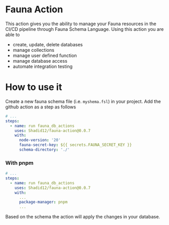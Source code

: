 # Fauna Action

This action gives you the ability to manage your Fauna resources in the CI/CD pipeline through Fauna Schema Language. Using this action you are able to

- create, update, delete databases
- manage collections
- manage user defined function
- manage database access
- automate integration testing

# How to use it

Create a new fauna schema file (i.e. `myshema.fsl`) in your project. Add the github action as a step as follows

```yml
# ...
steps:
  - name: run fauna_db_actions
    uses: Shadid12/fauna-action@0.0.7
    with:
      node-version: '20'
      fauna-secret-key: ${{ secrets.FAUNA_SECRET_KEY }}
      schema-directory: './'
```

### With pnpm

```yml
# ...
steps:
  - name: run fauna_db_actions
    uses: Shadid12/fauna-action@0.0.7
    with:
      ...
      package-manager: pnpm
      ...
```

Based on the schema the action will apply the changes in your database.
